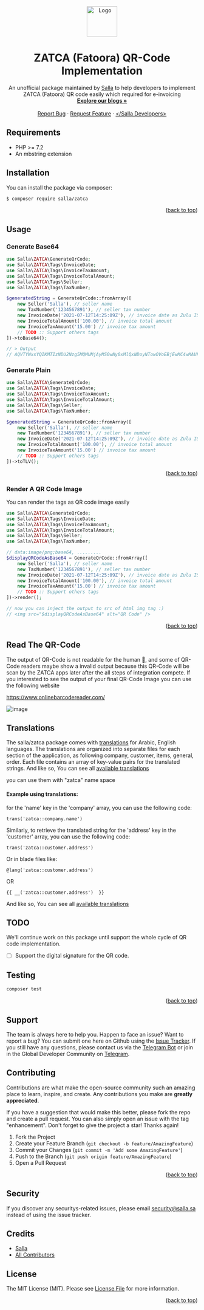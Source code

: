 <div id="top"></div>
<div align="center"> 
  <a href="https://salla.dev"> 
    <img src="https://salla.dev/wp-content/themes/salla-portal/dist/img/salla-logo.svg" alt="Logo" width="80" height="80"> 
  </a>
  <h1 align="center">ZATCA (Fatoora) QR-Code Implementation</h1>
  <p align="center">
    An unofficial package maintained by <a href="https://salla.dev">Salla</a> to help developers to implement ZATCA (Fatoora) QR code easily which required for e-invoicing
    <br />
    <a href="https://salla.dev/"><strong>Explore our blogs »</strong></a>
    <br />
    <br />
    <a href="https://github.com/SallaApp/ZATCA/issues/new">Report Bug</a> · 
    <a href="https://github.com/SallaApp/ZATCA/discussions/new">Request Feature</a>
       · <a href="https://t.me/salladev">&lt;/Salla Developers&gt;</a>
  </p>
</div>

## Requirements

* PHP >= 7.2
* An mbstring extension

## Installation

You can install the package via composer:

```bash
$ composer require salla/zatca
```
<p align="right">(<a href="#top">back to top</a>)</p>

## Usage

### Generate Base64

```php
use Salla\ZATCA\GenerateQrCode;
use Salla\ZATCA\Tags\InvoiceDate;
use Salla\ZATCA\Tags\InvoiceTaxAmount;
use Salla\ZATCA\Tags\InvoiceTotalAmount;
use Salla\ZATCA\Tags\Seller;
use Salla\ZATCA\Tags\TaxNumber;

$generatedString = GenerateQrCode::fromArray([
    new Seller('Salla'), // seller name        
    new TaxNumber('1234567891'), // seller tax number
    new InvoiceDate('2021-07-12T14:25:09Z'), // invoice date as Zulu ISO8601 @see https://en.wikipedia.org/wiki/ISO_8601
    new InvoiceTotalAmount('100.00'), // invoice total amount
    new InvoiceTaxAmount('15.00') // invoice tax amount
    // TODO :: Support others tags
])->toBase64();

// > Output
// AQVTYWxsYQIKMTIzNDU2Nzg5MQMUMjAyMS0wNy0xMlQxNDoyNTowOVoEBjEwMC4wMAUFMTUuMDA=
```

### Generate Plain

```php
use Salla\ZATCA\GenerateQrCode;
use Salla\ZATCA\Tags\InvoiceDate;
use Salla\ZATCA\Tags\InvoiceTaxAmount;
use Salla\ZATCA\Tags\InvoiceTotalAmount;
use Salla\ZATCA\Tags\Seller;
use Salla\ZATCA\Tags\TaxNumber;

$generatedString = GenerateQrCode::fromArray([
    new Seller('Salla'), // seller name        
    new TaxNumber('1234567891'), // seller tax number
    new InvoiceDate('2021-07-12T14:25:09Z'), // invoice date as Zulu ISO8601 @see https://en.wikipedia.org/wiki/ISO_8601
    new InvoiceTotalAmount('100.00'), // invoice total amount
    new InvoiceTaxAmount('15.00') // invoice tax amount
    // TODO :: Support others tags
])->toTLV();
```
<p align="right">(<a href="#top">back to top</a>)</p>

### Render A QR Code Image

You can render the tags as QR code image easily


```php
use Salla\ZATCA\GenerateQrCode;
use Salla\ZATCA\Tags\InvoiceDate;
use Salla\ZATCA\Tags\InvoiceTaxAmount;
use Salla\ZATCA\Tags\InvoiceTotalAmount;
use Salla\ZATCA\Tags\Seller;
use Salla\ZATCA\Tags\TaxNumber;

// data:image/png;base64, .........
$displayQRCodeAsBase64 = GenerateQrCode::fromArray([
    new Seller('Salla'), // seller name        
    new TaxNumber('1234567891'), // seller tax number
    new InvoiceDate('2021-07-12T14:25:09Z'), // invoice date as Zulu ISO8601 @see https://en.wikipedia.org/wiki/ISO_8601
    new InvoiceTotalAmount('100.00'), // invoice total amount
    new InvoiceTaxAmount('15.00') // invoice tax amount
    // TODO :: Support others tags
])->render();

// now you can inject the output to src of html img tag :)
// <img src="$displayQRCodeAsBase64" alt="QR Code" />
```
<p align="right">(<a href="#top">back to top</a>)</p>


## Read The QR-Code

The output of QR-Code is not readable for the human 👀, and some of QR-Code readers maybe show a invalid output because this QR-Code will be scan by the ZATCA apps later after the all steps of integration compete.
If you interested to see the output of your final QR-Code Image you can use the following website

https://www.onlinebarcodereader.com/

![image](https://user-images.githubusercontent.com/10876587/142364186-f7d5b523-07fc-4776-8b96-9a75f4a455d1.png)

## Translations

The salla/zatca package comes with [translations](https://github.com/SallaApp/ZATCA/tree/master/src/resources/lang) for Arabic, English languages. The translations are organized into separate files for each section of the application, as following company, customer, items, general, order. Each file contains an array of key-value pairs for the translated strings.
And like so, You can see all [available translations](https://github.com/SallaApp/ZATCA/tree/master/src/resources/lang)

you can use them with "zatca" name space

#### Example using translations:
for the 'name' key in the 'company' array, you can use the following code:

```
trans('zatca::company.name')
```

Similarly, to retrieve the translated string for the 'address' key in the 'customer' array, you can use the following code:

```
trans('zatca::customer.address') 
```

Or in blade files like:

```
@lang('zatca::customer.address') 
```
OR
```
{{ __('zatca::customer.address')  }}
```

And like so, You can see all [available translations](https://github.com/SallaApp/ZATCA/tree/master/src/resources/lang)

## TODO

We'll continue work on this package until support the whole cycle of QR code implementation.

- [ ] Support the digital signature for the QR code.

## Testing

```bash
composer test
```
<p align="right">(<a href="#top">back to top</a>)</p>

## Support

The team is always here to help you. Happen to face an issue? Want to report a bug? You can submit one here on Github using the [Issue Tracker](https://github.com/SallaApp/Salla-CLI/issues/new). If you still have any questions, please contact us via the [Telegram Bot](https://t.me/SallaSupportBot) or join in the Global Developer Community on [Telegram](https://t.me/salladev).


## Contributing

Contributions are what make the open-source community such an amazing place to learn, inspire, and create. 
Any contributions you make are **greatly appreciated**.

If you have a suggestion that would make this better, please fork the repo and create a pull request. 
You can also simply open an issue with the tag "enhancement". Don't forget to give the project a star! Thanks again!

1. Fork the Project
2. Create your Feature Branch (`git checkout -b feature/AmazingFeature`)
3. Commit your Changes (`git commit -m 'Add some AmazingFeature'`)
4. Push to the Branch (`git push origin feature/AmazingFeature`)
5. Open a Pull Request

<p align="right">(<a href="#top">back to top</a>)</p>


## Security

If you discover any securitys-related issues, please email security@salla.sa instead of using the issue tracker.


## Credits

- [Salla](https://github.com/sallaApp)
- [All Contributors](../../contributors)


## License

The MIT License (MIT). Please see [License File](LICENSE.md) for more information.

<p align="right">(<a href="#top">back to top</a>)</p>
